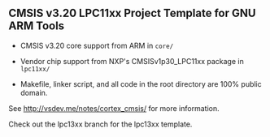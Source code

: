 ## CMSIS v3.20 LPC11xx Project Template for GNU ARM Tools

* CMSIS v3.20 core support from ARM in `core/`

* Vendor chip support from NXP's CMSISv1p30_LPC11xx package in `lpc11xx/`

* Makefile, linker script, and all code in the root directory are 100% public domain.

See http://vsdev.me/notes/cortex_cmsis/ for more information.

Check out the lpc13xx branch for the lpc13xx template.

